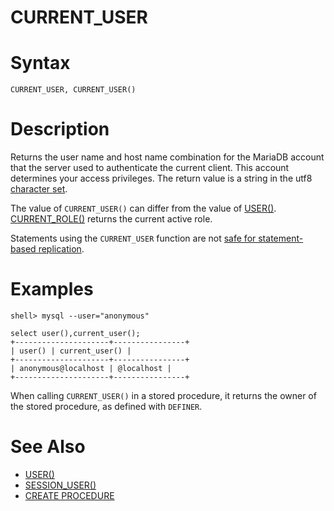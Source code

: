 # CURRENT_USER

#

# Syntax

```
CURRENT_USER, CURRENT_USER()
```

#

# Description

Returns the user name and host name combination for the MariaDB account
that the server used to authenticate the current client. This account
determines your access privileges. The return value is a string in the
utf8 [character set](/kb/en/data-types-character-sets-and-collations/).

The value of `CURRENT_USER()` can differ from the value of [USER()](../../../../../../security/user-account-management/user-password-expiry.md). [CURRENT_ROLE()](current_role.md) returns the current active role.

Statements using the `CURRENT_USER` function are not [safe for statement-based replication](/kb/en/unsafe-statements-for-replication/).

#

# Examples

```
shell> mysql --user="anonymous"

select user(),current_user();
+---------------------+----------------+
| user() | current_user() |
+---------------------+----------------+
| anonymous@localhost | @localhost |
+---------------------+----------------+
```

When calling `CURRENT_USER()` in a stored procedure, it returns the owner of the stored procedure, as defined with `DEFINER`.

#

# See Also

* [USER()](../../../../../../security/user-account-management/user-password-expiry.md)
* [SESSION_USER()](session_user.md)
* [CREATE PROCEDURE](../../../../../../server-usage/programming-customizing-mariadb/stored-routines/stored-procedures/create-procedure.md)